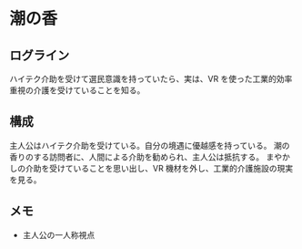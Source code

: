 # 潮の香

## ログライン

ハイテク介助を受けて選民意識を持っていたら、実は、VR を使った工業的効率重視の介護を受けていることを知る。

## 構成

主人公はハイテク介助を受けている。自分の境遇に優越感を持っている。
潮の香りのする訪問者に、人間による介助を勧められ、主人公は抵抗する。
まやかしの介助を受けていることを思い出し、VR 機材を外し、工業的介護施設の現実を見る。

## メモ

- 主人公の一人称視点
